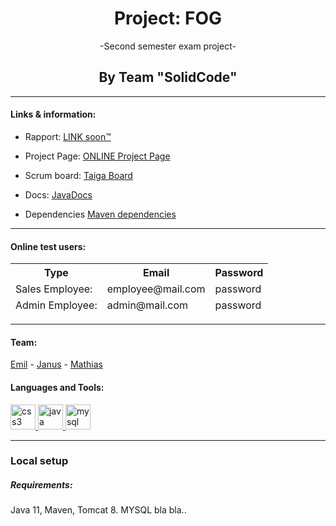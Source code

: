 
<h1 align="center">Project: FOG</h1>
<p align="center">-Second semester exam project-</p>
<h2 align="center">By Team "SolidCode"</h2>
<hr>
<h4>Links & information:</h4>

- Rapport: [LINK soon™](https://github.com/MGDelux/FOG/tree/master/src/main/resources)

- Project Page: [ONLINE Project Page](http://solidcode.xyz/FOG/)

- Scrum board: [Taiga Board](https://tree.taiga.io/project/mgdelux-fog/)

- Docs: [JavaDocs](https://mgdelux.github.io/FOG/)

- Dependencies [Maven dependencies](https://github.com/MGDelux/FOG/network/dependencies)

<hr>

<h4>Online test users:</h4>
<table>
  <thead>
    <tr>
      <th>Type</th>
      <th>Email</th>
      <th>Password</th>
    </tr>
    <tr>
        <td>Sales Employee:</td>
      <td>employee@mail.com</td>
       <td>password</td>
    </tr>
    <tr>
        <td>Admin Employee:</td>
      <td>admin@mail.com</td>
       <td>password</td>
    </tr>
     </thead>
     </table>
<hr>

<h4>Team:</h4>
<a href="https://github.com/Tenz331" rel="nofollow">Emil</a> - <a href="https://github.com/Janussr" rel="nofollow">Janus</a> - <a href="https://github.com/MGDelux" rel="nofollow">Mathias</a>

<h4 align="left">Languages and Tools:</h4>
<p align="left"> <a href="https://www.w3schools.com/css/" target="_blank"> <img src="https://devicons.github.io/devicon/devicon.git/icons/css3/css3-original-wordmark.svg" alt="css3" width="40" height="40"/> </a> <a href="https://www.java.com" target="_blank"> <img src="https://devicons.github.io/devicon/devicon.git/icons/java/java-original-wordmark.svg" alt="java" width="40" height="40"/> </a> <a href="https://www.mysql.com/" target="_blank"> <img src="https://devicons.github.io/devicon/devicon.git/icons/mysql/mysql-original-wordmark.svg" alt="mysql" width="40" height="40"/> </a> </p>
<hr>
<h3> Local setup</h3>
<h5>Requirements:</h5>
Java 11,
Maven, 
Tomcat 8.
MYSQL
bla bla..
